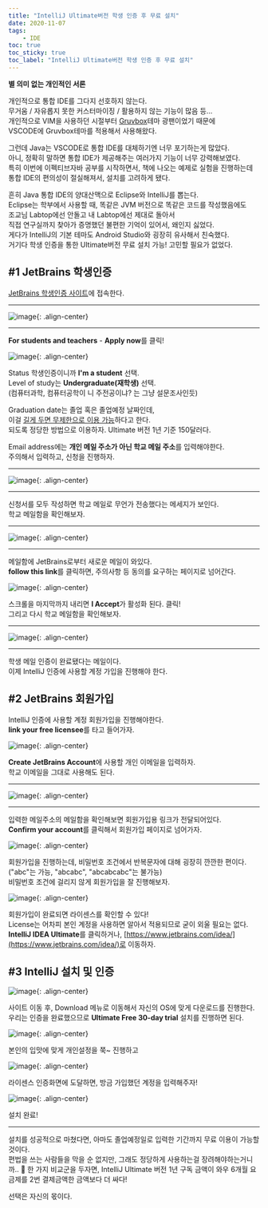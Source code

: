 ```yaml
---
title: "IntelliJ Ultimate버전 학생 인증 후 무료 설치"
date: 2020-11-07
tags:
    - IDE
toc: true
toc_sticky: true
toc_label: "IntelliJ Ultimate버전 학생 인증 후 무료 설치"
---
```


**별 의미 없는 개인적인 서론**

개인적으로 통합 IDE를 그다지 선호하지 않는다.  
무거움 / 자유롭지 못한 커스터마이징 / 활용하지 않는 기능이 많음 등...  
개인적으로 VIM을 사용하던 시절부터 [Gruvbox](https://github.com/morhetz/gruvbox)테마 광팬이었기 때문에  
VSCODE에 Gruvbox테마를 적용해서 사용해왔다.  
  
그런데 Java는 VSCODE로 통합 IDE를 대체하기엔 너무 포기하는게 많았다.  
아니, 정확히 말하면 통합 IDE가 제공해주는 여러가지 기능이 너무 강력해보였다.  
특히 이번에 이펙티브자바 공부를 시작하면서, 책에 나오는 예제로 실험을 진행하는데 
통합 IDE의 편의성이 절실해져서, 설치를 고려하게 됐다.  

흔히 Java 통합 IDE의 양대산맥으로 Eclipse와 IntelliJ를 뽑는다.  
Eclipse는 학부에서 사용할 때, 똑같은 JVM 버전으로 똑같은 코드를 작성했음에도  
조교님 Labtop에선 안돌고 내 Labtop에선 제대로 돌아서  
직접 연구실까지 찾아가 증명했던 불편한 기억이 있어서, 왜인지 싫었다.  
게다가 IntelliJ의 기본 테마도 Android Studio와 굉장히 유사해서 친숙했다.  
거기다 학생 인증을 통한 Ultimate버전 무료 설치 가능! 고민할 필요가 없었다.  
  
## #1 JetBrains 학생인증
[JetBrains 학생인증 사이트](https://www.jetbrains.com/community/education/#students)에 접속한다.  

---

![image](https://user-images.githubusercontent.com/37354145/98428199-c6ce3580-20e3-11eb-95ec-b94ac376714b.png){: .align-center}

---

**For students and teachers** - **Apply now**를 클릭!  

![image](https://user-images.githubusercontent.com/37354145/98428383-8de29080-20e4-11eb-8a65-eafa44ada4ee.png){: .align-center}

Status 학생인증이니까 **I'm a student** 선택.  
Level of study는 **Undergraduate(재학생)** 선택.  
(컴퓨터과학, 컴퓨터공학이 니 주전공이냐? 는 그냥 설문조사인듯)  
  
Graduation date는 졸업 혹은 졸업예정 날짜인데,  
이걸 [길게 두면 무제한으로 이용 가능](https://okky.kr/article/661458)하다고 한다.  
되도록 정당한 방법으로 이용하자. Ultimate 버전 1년 기준 150달러다.  
  
Email address에는 **개인 메일 주소가 아닌 학교 메일 주소**를 입력해야한다.  
주의해서 입력하고, 신청을 진행하자.  

---

![image](https://user-images.githubusercontent.com/37354145/98428444-dbf79400-20e4-11eb-96f1-65213bfbed6f.png){: .align-center}

---

신청서를 모두 작성하면 학교 메일로 무언가 전송했다는 메세지가 보인다.  
학교 메일함을 확인해보자.  

---

![image](https://user-images.githubusercontent.com/37354145/98428475-fa5d8f80-20e4-11eb-9bc5-ee41b9c8c85d.png){: .align-center}

---

메일함에 JetBrains로부터 새로운 메일이 와있다.  
**follow this link**를 클릭하면, 주의사항 등 동의를 요구하는 페이지로 넘어간다.  

![image](https://user-images.githubusercontent.com/37354145/98428485-12351380-20e5-11eb-9adb-d84f55c4f81c.png){: .align-center}

스크롤을 마지막까지 내리면 **I Accept**가 활성화 된다. 클릭!  
그리고 다시 학교 메일함을 확인해보자.  

---

![image](https://user-images.githubusercontent.com/37354145/98428499-22e58980-20e5-11eb-9a6b-96c281e6ea79.png){: .align-center}

---

학생 메일 인증이 완료됐다는 메일이다.  
이제 IntelliJ 인증에 사용할 계정 가입을 진행해야 한다.  
  
## #2 JetBrains 회원가입
IntelliJ 인증에 사용할 계정 회원가입을 진행해야한다.  
**link your free licensee**를 타고 들어가자.  

![image](https://user-images.githubusercontent.com/37354145/98428524-46103900-20e5-11eb-9c1f-279c6830cbf2.png){: .align-center}

**Create JetBrains Account**에 사용할 개인 이메일을 입력하자.  
학교 이메일을 그대로 사용해도 된다.  

---

![image](https://user-images.githubusercontent.com/37354145/98428532-52949180-20e5-11eb-8da8-ac4b3d54c958.png){: .align-center}

---

입력한 메일주소의 메일함을 확인해보면 회원가입용 링크가 전달되어있다.  
**Confirm your account**를 클릭해서 회원가입 페이지로 넘어가자.  

![image](https://user-images.githubusercontent.com/37354145/98428541-5d4f2680-20e5-11eb-9686-d3aa443169aa.png){: .align-center}

회원가입을 진행하는데, 비밀번호 조건에서 반복문자에 대해 굉장히 깐깐한 편이다.  
("abc"는 가능, "abcabc", "abcabcabc"는 불가능)  
비밀번호 조건에 걸리지 않게 회원가입을 잘 진행해보자.  

![image](https://user-images.githubusercontent.com/37354145/98428664-d5b5e780-20e5-11eb-8201-a4b9f9752265.png){: .align-center}

회원가입이 완료되면 라이센스를 확인할 수 있다!  
License는 어차피 본인 계정을 사용하면 알아서 적용되므로 굳이 외울 필요는 없다.  
**IntelliJ IDEA Ultimate**를 클릭하거나, [https://www.jetbrains.com/idea/](https://www.jetbrains.com/idea/)로 이동하자.  

## #3 IntelliJ 설치 및 인증
![image](https://user-images.githubusercontent.com/37354145/98428690-f8480080-20e5-11eb-8e5d-2051c40ae103.png){: .align-center}

사이트 이동 후, Download 메뉴로 이동해서 자신의 OS에 맞게 다운로드를 진행한다.  
우리는 인증을 완료했으므로 **Ultimate Free 30-day trial** 설치를 진행하면 된다.  

![image](https://user-images.githubusercontent.com/37354145/98428772-6ab8e080-20e6-11eb-9f8f-c5a9b5259300.png){: .align-center}

본인의 입맛에 맞게 개인설정을 쭉~ 진행하고  


![image](https://user-images.githubusercontent.com/37354145/98428820-a358ba00-20e6-11eb-96c8-961520f0e871.png){: .align-center}

라이센스 인증화면에 도달하면, 방금 가입했던 계정을 입력해주자!

![image](https://user-images.githubusercontent.com/37354145/98428871-f0d52700-20e6-11eb-81cc-741cf00015c6.png){: .align-center}

설치 완료!

---

설치를 성공적으로 마쳤다면, 아마도 졸업예정일로 입력한 기간까지 무료 이용이 가능할 것이다.  
편법을 쓰는 사람들을 막을 순 없지만, 그래도 정당하게 사용하는걸 장려해야하는거니까.. 🤔
한 가지 비교군을 두자면, IntelliJ Ultimate 버전 1년 구독 금액이 와우 6개월 요금제를 2번 결제금액한 금액보다 더 싸다!  
  
선택은 자신의 몫이다.